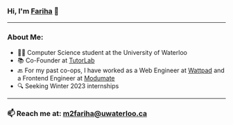 ### Hi, I'm [Fariha](https://mahzabin.netlify.app/) 👋
---


### About Me:
- 👩‍🎓  Computer Science student at the University of Waterloo
- 📚  Co-Founder at [TutorLab](https://tutorlab.io/)
- 🔙  For my past co-ops, I have worked as a Web Engineer at [Wattpad](https://www.wattpad.com/) and a Frontend Engineer at [Modumate](https://www.modumate.com/)
- 🔍  Seeking Winter 2023 internships
---


### 📫  Reach me at: m2fariha@uwaterloo.ca
